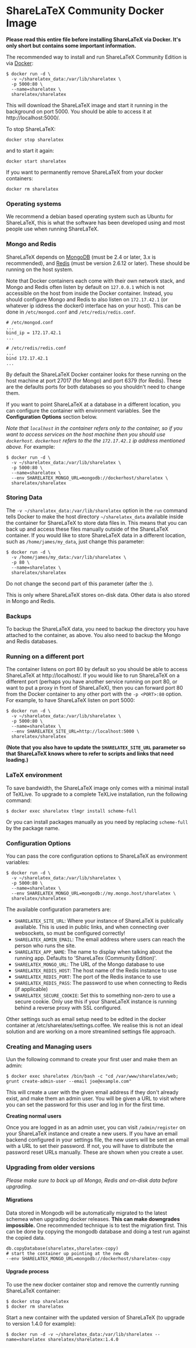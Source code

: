 ShareLaTeX Community Docker Image
=======================

**Please read this entire file before installing ShareLaTeX via Docker. It's only
short but contains some important information.**

The recommended way to install and run ShareLaTeX Community Edition is via [Docker](https://www.docker.com/):

```
$ docker run -d \
  -v ~/sharelatex_data:/var/lib/sharelatex \
  -p 5000:80 \
  --name=sharelatex \
  sharelatex/sharelatex
```

This will download the ShareLaTeX image and start it running in the background on port 5000. You should be able to access it at http://localhost:5000/.

To stop ShareLaTeX:

```
docker stop sharelatex
```

and to start it again:

```
docker start sharelatex
```

If you want to permanently remove ShareLaTeX from your docker containers:

```
docker rm sharelatex
```

### Operating systems
We recommend a debian based operating system such as Ubuntu for ShareLaTeX, this is what the software has been developed using and most people use when running ShareLaTeX.

### Mongo and Redis

ShareLaTeX depends on [MongoDB](http://www.mongodb.org/) (must be 2.4 or later, 3.x is recommended), and
[Redis](http://redis.io/) (must be version 2.6.12 or later).
These should be running on the host system.

Note that Docker containers each come with their own network stack, and Mongo and Redis
often listen by default on `127.0.0.1` which is not accessible on the host
from inside the Docker container. Instead, you should configure Mongo and Redis to
also listen on `172.17.42.1` (or whatever ip iddress the docker0 interface has on your
host). This can be done in `/etc/mongod.conf` and `/etc/redis/redis.conf`.

```
# /etc/mongod.conf
...
bind_ip = 172.17.42.1
...
```

```
# /etc/redis/redis.conf
...
bind 172.17.42.1
...
```

By default the ShareLaTeX Docker container looks for these running on the host
machine at port 27017 (for Mongo) and port 6379 (for Redis). These are the defaults
ports for both databases so you shouldn't need to change them.

If you want to point ShareLaTeX at a database in a different location, you can
configure the container with environment variables. See the **Configuration Options**
section below.

*Note that `localhost` in the container refers only to the container, so if you
want to access services on the host machine then you should use `dockerhost`.
`dockerhost` refers to the the `172.17.42.1` ip address mentioned above.* For example:

```
$ docker run -d \
  -v ~/sharelatex_data:/var/lib/sharelatex \
  -p 5000:80 \
  --name=sharelatex \
  --env SHARELATEX_MONGO_URL=mongodb://dockerhost/sharelatex \
  sharelatex/sharelatex
```

### Storing Data

The `-v ~/sharelatex_data:/var/lib/sharelatex` option in the `run` command tells 
Docker to make the host directory `~/sharelatex_data` available inside the container for 
ShareLaTeX to store data files in. This means that you can back up and access these
files manually outside of the ShareLaTeX container. If you would like to store ShareLaTeX data
in a different location, such as `/home/james/my_data`, just change this parameter:

```
$ docker run -d \
  -v /home/james/my_data:/var/lib/sharelatex \
  -p 80 \
  --name=sharelatex \
  sharelatex/sharelatex
```

Do not change the second part of this parameter (after the :).

This is only where ShareLaTeX stores on-disk data.
Other data is also stored in Mongo and Redis.

### Backups

To backup the ShareLaTeX data, you need to backup the directory you have attached
to the container, as above. You also need to backup the Mongo and Redis databases.

### Running on a different port

The container listens on port 80 by default so you should be able to access
ShareLaTeX at http://localhost/. If you would like to run ShareLaTeX on a different
port (perhaps you have another service running on port 80, or want to put a proxy
in front of ShareLaTeX), then you can forward port 80 from the Docker container
to any other port with the `-p <PORT>:80` option. For example, to have ShareLaTeX
listen on port 5000:

```
$ docker run -d \
  -v ~/sharelatex_data:/var/lib/sharelatex \
  -p 5000:80 \
  --name=sharelatex \
  --env SHARELATEX_SITE_URL=http://localhost:5000 \
  sharelatex/sharelatex
```

**(Note that you also have to update the `SHARELATEX_SITE_URL` parameter so that
ShareLaTeX knows where to refer to scripts and links that need loading.)**

### LaTeX environment

To save bandwidth, the ShareLaTeX image only comes with a minimal install of 
TeXLive. To upgrade to a complete TeXLive installation, run the following command:

```
$ docker exec sharelatex tlmgr install scheme-full
```

Or you can install packages manually as you need by replacing `scheme-full` by 
the package name.

### Configuration Options

You can pass the core configuration options to ShareLaTeX as environment variables:

```
$ docker run -d \
  -v ~/sharelatex_data:/var/lib/sharelatex \
  -p 5000:80 \
  --name=sharelatex \
  --env SHARELATEX_MONGO_URL=mongodb://my.mongo.host/sharelatex \
  sharelatex/sharelatex
```

The available configuration parameters are:

* `SHARELATEX_SITE_URL`: Where your instance of ShareLaTeX is publically available.
This is used in public links, and when connecting over websockets, so must be
configured correctly!
* `SHARELATEX_ADMIN_EMAIL`: The email address where users can reach the person who runs the site.
* `SHARELATEX_APP_NAME`: The name to display when talking about the running app. Defaults to 'ShareLaTex (Community Edition)'.
* `SHARELATEX_MONGO_URL`: The URL of the Mongo database to use
* `SHARELATEX_REDIS_HOST`: The host name of the Redis instance to use
* `SHARELATEX_REDIS_PORT`: The port of the Redis instance to use
* `SHARELATEX_REDIS_PASS`: The password to use when connecting to Redis (if applicable)
* `SHARELATEX_SECURE_COOKIE`: Set this to something non-zero to use a secure cookie.
  Only use this if your ShareLaTeX instance is running behind a reverse proxy with SSL configured.

Other settings such as email setup need to be edited in the docker container at /etc/sharelatex/settings.coffee. We realise this is not an ideal solution and are working on a more streamlined settings file approach.

### Creating and Managing users

Uun the following command to create your first user and make them an admin:

```
$ docker exec sharelatex /bin/bash -c "cd /var/www/sharelatex/web; grunt create-admin-user --email joe@example.com"
```

This will create a user with the given email address if they don't already exist, and make them an admin user. You will be given a URL to visit where you can set the password for this user and log in for the first time.

**Creating normal users**

Once you are logged in as an admin user, you can visit `/admin/register` on your ShareLaTeX instance and create a new users. If you have an email backend configured in your settings file, the new users will be sent an email with a URL to set their password. If not, you will have to distribute the password reset URLs manually. These are shown when you create a user.

### Upgrading from older versions

*Please make sure to back up all Mongo, Redis and on-disk data before upgrading.*

#### Migrations
Data stored in Mongodb will be automatically migrated to the latest schemea when upgrading docker releases. **This can make downgrades impossible.** One recommended technique is to test the migration first. This can be done by copying the mongodb database and doing a test run against the copied data.

```
db.copyDatabase(sharelatex,sharelatex-copy)
# start the container up pointing at the new db
--env SHARELATEX_MONGO_URL=mongodb://dockerhost/sharelatex-copy
```

#### Upgrade process
To use the new docker container stop and remove the currently running ShareLaTeX container:

```
$ docker stop sharelatex
$ docker rm sharelatex
```

Start a new container with the updated version of ShareLaTeX (to upgrade to version 1.4.0 for example):

```
$ docker run -d -v ~/sharelatex_data:/var/lib/sharelatex --name=sharelatex sharelatex/sharelatex:1.4.0
```

